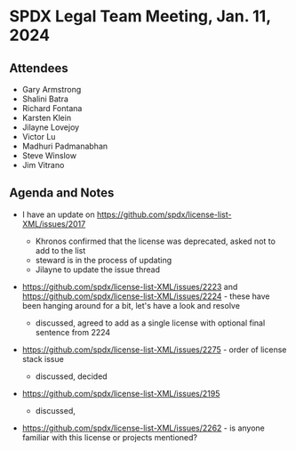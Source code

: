 # SPDX Legal Team Meeting, Jan. 11, 2024

## Attendees

- Gary Armstrong
- Shalini Batra
- Richard Fontana
- Karsten Klein
- Jilayne Lovejoy
- Victor Lu
- Madhuri Padmanabhan
- Steve Winslow
- Jim Vitrano

## Agenda and Notes

- I have an update on https://github.com/spdx/license-list-XML/issues/2017
  - Khronos confirmed that the license was deprecated, asked not to add to the list
  - steward is in the process of updating
  - Jilayne to update the issue thread

- https://github.com/spdx/license-list-XML/issues/2223 and https://github.com/spdx/license-list-XML/issues/2224 - these have been hanging around for a bit, let's have a look and resolve
  - discussed, agreed to add as a single license with optional final sentence from 2224

- https://github.com/spdx/license-list-XML/issues/2275 - order of license stack issue
  - discussed, decided
  
- https://github.com/spdx/license-list-XML/issues/2195
  - discussed, 

- https://github.com/spdx/license-list-XML/issues/2262 - is anyone familiar with this license or projects mentioned?
